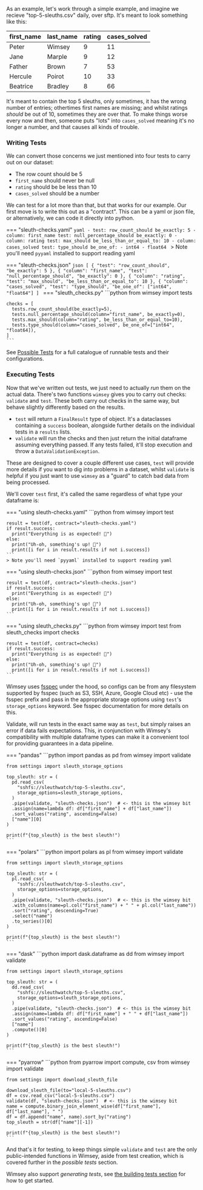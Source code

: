 As an example, let's work through a simple example, and imagine we recieve "top-5-sleuths.csv" daily, over sftp. It's meant to look something like this:

| first_name  | last_name | rating  | cases_solved |
|-------------|-----------|---------|--------------|
| Peter       | Wimsey    | 9       | 11           |
| Jane        | Marple    | 9       | 12           |
| Father      | Brown     | 7       | 53           |
| Hercule     | Poirot    | 10      | 33           |
| Beatrice    | Bradley   | 8       | 66           |

It's meant to contain the top 5 sleuths, only sometimes, it has the wrong number of entries; othertimes first names are missing; and whilst ratings *should* be out of 10, sometimes they are over that. To make things worse every now and then, someone puts "lots" into `cases_solved` meaning it's no longer a number, and that causes all kinds of trouble.

### Writing Tests

We can convert those concerns we just mentioned into four tests to carry out on our dataset:

- The row count should be 5
- `first_name` should never be null
- `rating` should be be less than 10
- `cases_solved` should be a number

We can test for a lot more than that, but that works for our example. Our first move is to write this out as a "contract". This can be a yaml or json file, or alternatively, we can code it directly into python.

=== "sleuth-checks.yaml"
    ```yaml
    - test: row_count_should
      be_exactly: 5
    - column: first_name
      test: null_percentage_should
      be_exactly: 0
    - column: rating
      test: max_should
      be_less_than_or_equal_to: 10
    - column: cases_solved
      test: type_should
      be_one_of:
        - int64
        - float64
    ```
    > Note you'll need `pyyaml` installed to support reading yaml

=== "sleuth-checks.json"
    ```json
    [
      {
        "test": "row_count_should",
        "be_exactly": 5
      },
      {
        "column": "first_name",
        "test": "null_percentage_should",
        "be_exactly": 0
      },
      {
        "column": "rating",
        "test": "max_should",
        "be_less_than_or_equal_to": 10
      },
      {
        "column": "cases_solved",
        "test": "type_should",
        "be_one_of": ["int64", "float64"]
    ]
    ```
=== "sleuth_checks.py"
    ```python
    from wimsey import tests

    checks = [
      tests.row_count_should(be_exactly=5),
      tests.null_percentage_should(column="first_name", be_exactly=0),
      tests.max_should(column="rating", be_less_than_or_equal_to=10),
      tests.type_should(column="cases_solved", be_one_of=["int64", "float64]),
    ]
    ```

See [Possible Tests](possible-tests.md) for a full catalogue of runnable tests and their configurations.

### Executing Tests

Now that we've written out tests, we just need to actually *run* them on the actual data. There's two functions `wimsey` gives you to carry out checks: `validate` and `test`. These both carry out checks in the same way, but behave slightly differently based on the results.

- `test` will return a `FinalResult` type of object. It's a dataclasses containing a `success` boolean, alongside further details on the individual tests in a `results` lists.
- `validate` will run the checks and then just return the initial dataframe assuming everything passed. If any tests failed, it'll stop execution and throw a `DataValidationException`.

These are designed to cover a couple different use cases, `test` will provide more details if you want to dig into problems in a dataset, whilst `validate` is helpful if you just want to use `wimsey` as a "guard" to catch bad data from being processed.

We'll cover `test` first, it's called the same regardless of what type your dataframe is:

=== "using sleuth-checks.yaml"
    ```python
    from wimsey import test

    result = test(df, contract="sleuth-checks.yaml")
    if result.success:
      print("Everything is as expected! 🙌")
    else:
      print("Uh-oh, something's up! 😬")
      print([i for i in result.results if not i.success])
    ```
    > Note you'll need `pyyaml` installed to support reading yaml

=== "using sleuth-checks.json"
    ```python
    from wimsey import test

    result = test(df, contract="sleuth-checks.json")
    if result.success:
      print("Everything is as expected! 🙌")
    else:
      print("Uh-oh, something's up! 😬")
      print([i for i in result.results if not i.success])
    ```
=== "using sleuth_checks.py"
    ```python
    from wimsey import test
    from sleuth_checks import checks

    result = test(df, contract=checks)
    if result.success:
      print("Everything is as expected! 🙌")
    else:
      print("Uh-oh, something's up! 😬")
      print([i for i in result.results if not i.success])
    ```

Wimsey uses [fsspec](https://pypi.org/project/fsspec/) under the hood, so configs can be from any filesystem supported by fsspec (such as S3, SSH, Azure, Google Cloud etc) - use the fsspec prefix and pass in the appropriate storage options using `test`'s `storage_options` keyword. See fsspec documentation for more details on this.

Validate, will run tests in the exact same way as `test`, but simply raises an error if data fails expectations. This, in conjunction with Wimsey's compatibility with multiple dataframe types can make it a convenient tool for providing guarantees in a data pipeline.

=== "pandas"
    ```python
    import pandas as pd
    from wimsey import validate

    from settings import sleuth_storage_options

    top_sleuth: str = (
      pd.read_csv(
        "sshfs://sleuthwatch/top-5-sleuths.csv",
        storage_options=sleuth_storage_options,
      )
      .pipe(validate, "sleuth-checks.json")  # <- this is the wimsey bit
      .assign(name=lambda df: df["first_name"] + df["last_name"])
      .sort_values("rating", ascending=False)
      ["name"][0]
    )

    print(f"{top_sleuth} is the best sleuth!")
    ```

=== "polars"
    ```python
    import polars as pl
    from wimsey import validate

    from settings import sleuth_storage_options

    top_sleuth: str = (
      pl.read_csv(
        "sshfs://sleuthwatch/top-5-sleuths.csv",
        storage_options=storage_options,
      )
      .pipe(validate, "sleuth-checks.json")  # <- this is the wimsey bit
      .with_columns(name=pl.col("first_name") + " " + pl.col("last_name"))
      .sort("rating", descending=True)
      .select("name")
      .to_series()[0]
    )

    print(f"{top_sleuth} is the best sleuth!")
    ```

=== "dask"
    ```python
    import dask.dataframe as dd
    from wimsey import validate

    from settings import sleuth_storage_options

    top_sleuth: str = (
      dd.read_csv(
        "sshfs://sleuthwatch/top-5-sleuths.csv",
        storage_options=sleuth_storage_options,
      )
      .pipe(validate, "sleuth-checks.json")  # <- this is the wimsey bit
      .assign(name=lambda df: df["first_name"] + " " + df["last_name"])
      .sort_values("rating", ascending=False)
      ["name"]
      .compute()[0]
    )

    print(f"{top_sleuth} is the best sleuth!")
    ```

=== "pyarrow"
    ```python
    from pyarrow import compute, csv
    from wimsey import validate

    from settings import download_sleuth_file

    download_sleuth_file(to="local-5-sleuths.csv")
    df = csv.read_csv("local-5-sleuths.csv")
    validate(df, "sleuth-checks.json")  # <- this is the wimsey bit
    name = compute.binary_join_element_wise(df["first_name"], df["last_name"], " ")
    df = df.append("name", name).sort_by("rating")
    top_sleuth = str(df["name"][-1])

    print(f"{top_sleuth} is the best sleuth!")
    ```

And that's it for testing, to keep things simple `validate` and `test` are the only public-intended functions in Wimsey, aside from test creation, which is covered further in the *possible tests* section.

Wimsey also support *generating tests*, see [the building tests section](building-tests.md) for how to get started.
